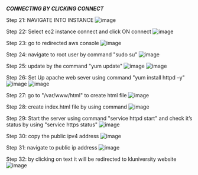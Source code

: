 ***CONNECTING BY CLICKING CONNECT***


Step 21: NAVIGATE INTO INSTANCE
![image](https://github.com/user-attachments/assets/3d26ffe0-f458-4dc8-86c4-0c6e57f8c969)

Step 22: Select ec2 instance connect and click ON connect
![image](https://github.com/user-attachments/assets/00e102c6-72bd-4dbe-97a2-9a07bee3c995)

Step 23: go to redirected aws console
![image](https://github.com/user-attachments/assets/ce66ff9d-7378-4bbb-b364-1b5d046f2ae5)

Step 24: navigate to root user by command "sudo su"
![image](https://github.com/user-attachments/assets/affd578f-b497-4f3d-bc0e-52063fb59fec)

Step 25: update by the command "yum update"
![image](https://github.com/user-attachments/assets/06800fe9-7a57-4005-bf53-57262998a79c)
![image](https://github.com/user-attachments/assets/7f0bad0c-85e2-4d08-9a17-15047c09928d)


Step 26: Set Up apache web sever using command "yum install httpd –y"
![image](https://github.com/user-attachments/assets/1be249a3-e272-4c2a-89ed-e8e054e61b76)
![image](https://github.com/user-attachments/assets/9591618e-429f-4d27-98a7-8ca0bf1780c5)

Step 27: go to "/var/www/html" to create html file
![image](https://github.com/user-attachments/assets/9bbfaf4c-9a31-4f6e-a29b-9d55d44b4761)

Step 28: create index.html file by using command 
![image](https://github.com/user-attachments/assets/b9f354b5-cf4c-46b1-9af8-67a170213424)

Step 29: Start the server using command "service httpd start" and check it’s status by using "service https status"
![image](https://github.com/user-attachments/assets/11bd0d68-72d1-4fc6-bf7d-093445bfca9f)

Step 30: copy the public ipv4 address
![image](https://github.com/user-attachments/assets/b8b74bb5-80a7-4651-9e90-7127cd8ae094)

Step 31: navigate to public ip address
![image](https://github.com/user-attachments/assets/4460613c-ef2f-4c4c-ada8-b3681bd69eeb)

Step 32: by clicking on text it will be redirected to kluniversity website
![image](https://github.com/user-attachments/assets/f28b0f04-eb17-4a35-9380-4f8eb9b0896a)
